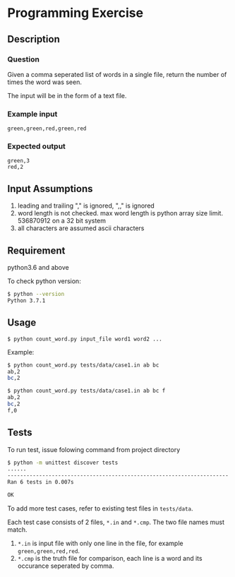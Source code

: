 

# Programming Exercise

## Description

### Question

Given a comma seperated list of words in a single file, return the number of times the word was seen. 

The input will be in the form of a text file.

### Example input

`green,green,red,green,red`

### Expected output

```
green,3
red,2
```

## Input Assumptions


1. leading and trailing "," is ignored, ",," is ignored
2. word length is not checked. max word length is python array size limit.
    536870912 on a 32 bit system
3. all characters are assumed ascii characters

## Requirement

python3.6 and above

To check python version:
 
```bash
$ python --version
Python 3.7.1
```


## Usage

`$ python count_word.py input_file word1 word2 ...`

Example:

```bash
$ python count_word.py tests/data/case1.in ab bc
ab,2
bc,2

$ python count_word.py tests/data/case1.in ab bc f
ab,2
bc,2
f,0
```

## Tests

To run test, issue folowing command from project directory

```bash
$ python -m unittest discover tests
......
----------------------------------------------------------------------
Ran 6 tests in 0.007s

OK

```

To add more test cases, refer to existing test files in `tests/data`.

Each test case consists of 2 files, `*.in` and `*.cmp`. The two file names must match.

1. `*.in` is input file with only one line in the file, for example `green,green,red,red`.
2. `*.cmp` is the truth file for comparison, each line is a word and its occurance seperated by comma.

  
